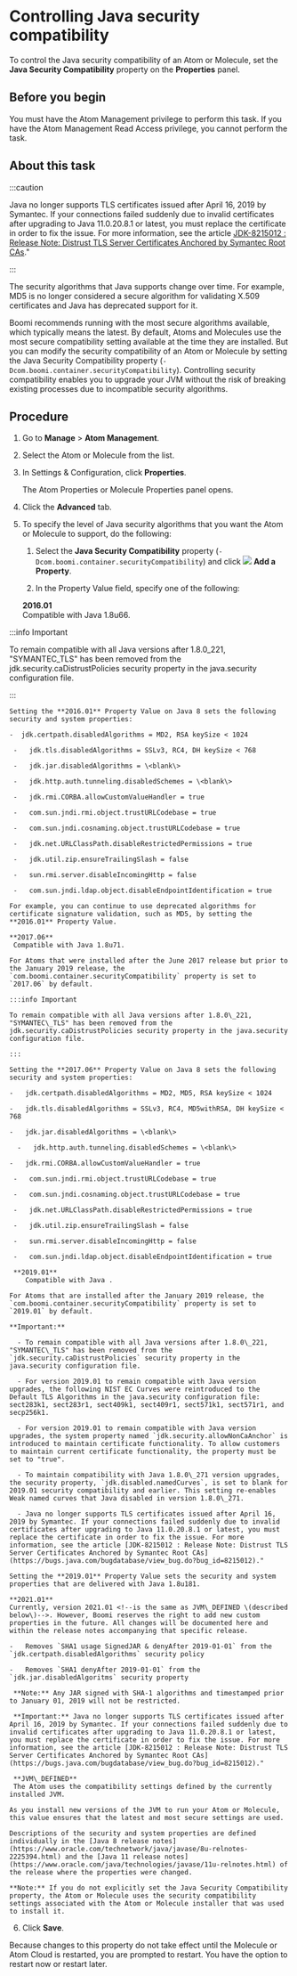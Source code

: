 # Controlling Java security compatibility 

<head>
  <meta name="guidename" content="Integration"/>
  <meta name="context" content="GUID-e43f0426-0537-4530-b4f9-1381588b9fa1"/>
</head>


To control the Java security compatibility of an Atom or Molecule, set the **Java Security Compatibility** property on the **Properties** panel.

## Before you begin

You must have the Atom Management privilege to perform this task. If you have the Atom Management Read Access privilege, you cannot perform the task.

## About this task

:::caution

Java no longer supports TLS certificates issued after April 16, 2019 by Symantec. If your connections failed suddenly due to invalid certificates after upgrading to Java 11.0.20.8.1 or latest, you must replace the certificate in order to fix the issue. For more information, see the article [JDK-8215012 : Release Note: Distrust TLS Server Certificates Anchored by Symantec Root CAs](https://bugs.java.com/bugdatabase/view_bug.do?bug_id=8215012)."

:::

The security algorithms that Java supports change over time. For example, MD5 is no longer considered a secure algorithm for validating X.509 certificates and Java has deprecated support for it.

Boomi recommends running with the most secure algorithms available, which typically means the latest. By default, Atoms and Molecules use the most secure compatibility setting available at the time they are installed. But you can modify the security compatibility of an Atom or Molecule by setting the Java Security Compatibility property \(`-Dcom.boomi.container.securityCompatibility`\). Controlling security compatibility enables you to upgrade your JVM without the risk of breaking existing processes due to incompatible security algorithms.

## Procedure

1.  Go to **Manage** \> **Atom Management**.

2.  Select the Atom or Molecule from the list.

3.  In Settings & Configuration, click **Properties**.

    The Atom Properties or Molecule Properties panel opens.

4.  Click the **Advanced** tab.

5.  To specify the level of Java security algorithms that you want the Atom or Molecule to support, do the following:

    1.  Select the **Java Security Compatibility** property \(`-Dcom.boomi.container.securityCompatibility`\) and click **![](../Images/main-ic-plus-sign-white-in-blue-circle-16_98f7af60-dd5f-4037-90cd-05cc9dfc5502.jpg) Add a Property**.

    2.  In the Property Value field, specify one of the following:

    **2016.01**  
        Compatible with Java 1.8u66.

  :::info Important
     
  To remain compatible with all Java versions after 1.8.0\_221, "SYMANTEC\_TLS" has been removed from the jdk.security.caDistrustPolicies security property in the java.security configuration file.

  :::

    Setting the **2016.01** Property Value on Java 8 sets the following security and system properties:

    -  jdk.certpath.disabledAlgorithms = MD2, RSA keySize < 1024

     -   jdk.tls.disabledAlgorithms = SSLv3, RC4, DH keySize < 768

     -   jdk.jar.disabledAlgorithms = \<blank\>

     -   jdk.http.auth.tunneling.disabledSchemes = \<blank\>

     -   jdk.rmi.CORBA.allowCustomValueHandler = true

     -   com.sun.jndi.rmi.object.trustURLCodebase = true

     -   com.sun.jndi.cosnaming.object.trustURLCodebase = true

     -   jdk.net.URLClassPath.disableRestrictedPermissions = true

     -   jdk.util.zip.ensureTrailingSlash = false

     -   sun.rmi.server.disableIncomingHttp = false

     -   com.sun.jndi.ldap.object.disableEndpointIdentification = true

    For example, you can continue to use deprecated algorithms for certificate signature validation, such as MD5, by setting the **2016.01** Property Value.

    **2017.06**  
     Compatible with Java 1.8u71.

    For Atoms that were installed after the June 2017 release but prior to the January 2019 release, the `com.boomi.container.securityCompatibility` property is set to `2017.06` by default.

    :::info Important
    
    To remain compatible with all Java versions after 1.8.0\_221, "SYMANTEC\_TLS" has been removed from the jdk.security.caDistrustPolicies security property in the java.security configuration file.

    :::

    Setting the **2017.06** Property Value on Java 8 sets the following security and system properties:

    -   jdk.certpath.disabledAlgorithms = MD2, MD5, RSA keySize < 1024

    -   jdk.tls.disabledAlgorithms = SSLv3, RC4, MD5withRSA, DH keySize < 768

    -   jdk.jar.disabledAlgorithms = \<blank\>

      -   jdk.http.auth.tunneling.disabledSchemes = \<blank\>

    -   jdk.rmi.CORBA.allowCustomValueHandler = true

     -   com.sun.jndi.rmi.object.trustURLCodebase = true

     -   com.sun.jndi.cosnaming.object.trustURLCodebase = true

     -   jdk.net.URLClassPath.disableRestrictedPermissions = true

     -   jdk.util.zip.ensureTrailingSlash = false

     -   sun.rmi.server.disableIncomingHttp = false

     -   com.sun.jndi.ldap.object.disableEndpointIdentification = true
 
     **2019.01**  
        Compatible with Java .

    For Atoms that are installed after the January 2019 release, the `com.boomi.container.securityCompatibility` property is set to `2019.01` by default.

    **Important:**
    
      - To remain compatible with all Java versions after 1.8.0\_221, "SYMANTEC\_TLS" has been removed from the `jdk.security.caDistrustPolicies` security property in the java.security configuration file.

      - For version 2019.01 to remain compatible with Java version upgrades, the following NIST EC Curves were reintroduced to the Default TLS Algorithms in the java.security configuration file: sect283k1, sect283r1, sect409k1, sect409r1, sect571k1, sect571r1, and secp256k1.

      - For version 2019.01 to remain compatible with Java version upgrades, the system property named `jdk.security.allowNonCaAnchor` is introduced to maintain certificate functionality. To allow customers to maintain current certificate functionality, the property must be set to "true".

      - To maintain compatibility with Java 1.8.0\_271 version upgrades, the security property, `jdk.disabled.namedCurves`, is set to blank for 2019.01 security compatibility and earlier. This setting re-enables Weak named curves that Java disabled in version 1.8.0\_271.

      - Java no longer supports TLS certificates issued after April 16, 2019 by Symantec. If your connections failed suddenly due to invalid certificates after upgrading to Java 11.0.20.8.1 or latest, you must replace the certificate in order to fix the issue. For more information, see the article [JDK-8215012 : Release Note: Distrust TLS Server Certificates Anchored by Symantec Root CAs](https://bugs.java.com/bugdatabase/view_bug.do?bug_id=8215012)."

    Setting the **2019.01** Property Value sets the security and system properties that are delivered with Java 1.8u181.

    **2021.01**  
    Currently, version 2021.01 <!--is the same as JVM\_DEFINED \(described below\)-->. However, Boomi reserves the right to add new custom properties in the future. All changes will be documented here and within the release notes accompanying that specific release.

    -   Removes `SHA1 usage SignedJAR & denyAfter 2019-01-01` from the `jdk.certpath.disabledAlgorithms` security policy

    -   Removes `SHA1 denyAfter 2019-01-01` from the `jdk.jar.disabledAlgoritms` security property

     **Note:** Any JAR signed with SHA-1 algorithms and timestamped prior to January 01, 2019 will not be restricted.

     **Important:** Java no longer supports TLS certificates issued after April 16, 2019 by Symantec. If your connections failed suddenly due to invalid certificates after upgrading to Java 11.0.20.8.1 or latest, you must replace the certificate in order to fix the issue. For more information, see the article [JDK-8215012 : Release Note: Distrust TLS Server Certificates Anchored by Symantec Root CAs](https://bugs.java.com/bugdatabase/view_bug.do?bug_id=8215012)."

     **JVM\_DEFINED**  
     The Atom uses the compatibility settings defined by the currently installed JVM.

    As you install new versions of the JVM to run your Atom or Molecule, this value ensures that the latest and most secure settings are used.

    Descriptions of the security and system properties are defined individually in the [Java 8 release notes](https://www.oracle.com/technetwork/java/javase/8u-relnotes-2225394.html) and the [Java 11 release notes](https://www.oracle.com/java/technologies/javase/11u-relnotes.html) of the release where the properties were changed.

    **Note:** If you do not explicitly set the Java Security Compatibility property, the Atom or Molecule uses the security compatibility settings associated with the Atom or Molecule installer that was used to install it.

6.  Click **Save**.

 Because changes to this property do not take effect until the Molecule or Atom Cloud is restarted, you are prompted to restart. You have the option to restart now or restart later.